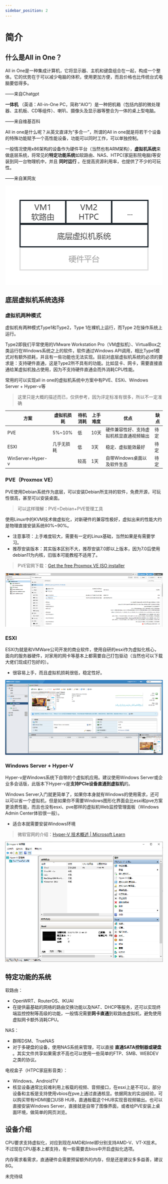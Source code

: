 ```yaml
---
sidebar_position: 2
---
```

# 简介

## 什么是All in One？

All in One是一种集成计算机，它将显示器、主机和键盘组合在一起，构成一个整体。它的优势在于可以减少电脑的体积，使用更加方便，而且价格也比传统台式电脑要低得多。

——来自Chatgpt

**一体机** （英语：All-in-One PC，简称“AIO”）是一种把机箱（包括内部的微处理器、主机板、CD等组件）、喇叭、摄像头及显示器等整合为一体的桌上型电脑。

——来自维基百科

All in one是什么呢？从英文直译为“多合一”，所谓的All in one就是将若干个设备的特殊功能赋予一个高性能设备，功能可以同时工作，可以单独控制。

一般情况使用x86架构的设备作为硬件平台（当然也有ARM架构），**虚拟机系统**来做底层系统，将常见的**特定功能系统**如软路由、NAS、HTPC(家庭影院电脑)等安装到同一台物理机中，并且 **同时运行** 。在提高资源利用率，也提供了不少的可玩性。

——来自某网友

![1676009278056](image/whatisallinone/1676009278056.png)

## 底层虚拟机系统选择

### 虚拟机两种模式

虚拟机有两种模式Type1和Type2，Type 1在裸机上运行，而Type 2在操作系统上运行。

Type2即我们平常使用的VMware Workstation Pro（VM虚拟机）、VirtualBox之类运行在Windows系统之上的软件，软件通过Windows API调用，相比Type1模式对有额外损耗，并且有一些功能也无法实现。目前对底层虚拟机系统的必须的要求是：支持硬件直通，这是Type2所不具有的功能。比如显卡、网卡，需要直接直通给某虚拟机独占使用，因为不支持硬件直通会而外消耗CPU性能。

常用的可以实现all in one的虚拟机系统中方案中有PVE、ESXi、Windows Server + Hyper-v等

> 这里只是大概的描述而已，仅供参考，因为评定标准有很多，所以不一定准确

| **方案**    | **虚拟机损耗** | **待机消耗** | **上手难度** | **优点**                           | 缺点 |
| ----------------- | -------------------- | ------------------ | ------------------ | ---------------------------------------- | ---- |
| PVE               | 5%~10%               | 低                 | 10天               | 硬件兼容性好、支持虚拟机核显直通视频输出 | 待定 |
| ESXI              | 几乎无损耗           | 低                 | 3天                | 稳定、虚拟能效最好                       | 待定 |
| WinServer+Hyper-v |                      | 较高               | 1天                | 自带Windows桌面以及软件生态              | 待定 |

### PVE（Proxmox VE）

PVE使用Debian系统作为底层，可以安装Debian所支持的软件，免费开源，可玩性很高，甚至可以安装桌面。

> 可以这样理解：PVE=Debian+PVE管理工具

使用Linux中的KVM技术做虚拟化，对新硬件的兼容性极好，虚拟出来的性能大约是物理直接安装系统80%~90%。

* 注意事项：上手难度较大，需要有一定的Linux基础，当然如果是有需要学习。
* 推荐安装版本：其实版本区别不大，推荐安装7.0即以上版本，因为7.0后使用debian11为内核，旧版本可能教程不适用了。

> PVE官网下载：[Get the free Proxmox VE ISO installer](https://www.proxmox.com/en/downloads/category/iso-images-pve)

![1676010554123](image/whatisallinone/1676010554123.png "图.PVE的web控制面板")

### ESXI

ESXI为就是和VMWare公司开发的商业软件，使用自研的esxi作为虚拟化核心，面向的服务器硬件，对家用的网卡等基本上都需要自己打包驱动（当然也可以下载大佬们现成打包好的）。

* 很容易上手，而且虚拟机损耗很低，稳定性好。

![1676010802337](image/whatisallinone/1676010802337.png "图.ESXI的web控制面板")


### Windows Server + Hyper-V

Hyper-v是Windows系统下自带的个虚拟机应用。建议使用Windows Server或企业多会话版，此版本下Hyper-v是**支持PCIe设备直通到虚拟机**的。

Windows Server入门就更简单了，如果你本身就有Windows的使用需求，还可以可以省一个虚拟机，但是如果你不需要Windows图形化界面会比esxi和pve方案更浪费性能，而且也没有esxi、pve那样的虚拟机Web监控管理面板（Windows Admin Center体验很一般）。

* 适合本就需要安装Windows环境

> 微软官网的介绍：[Hyper-V 技术概述 | Microsoft Learn](https://learn.microsoft.com/zh-cn/windows-server/virtualization/hyper-v/hyper-v-technology-overview)
>

![1676010915709](image/whatisallinone/1676010915709.png "图.Windows下的Hyper-V管理器")


## 特定功能的系统

软路由：

* OpenWRT、RouterOS、IKUAI
* 在提供最基础的网络的路由交换功能以及NAT、DHCP等服务，还可以实现终端监控控制等高级的功能，一般情况需要**网卡直通**到软路由虚拟机，避免使用虚拟网卡额外消耗CPU。

NAS：

* 群晖DSM、TrueNAS
* 对于多硬盘的设备，使用NAS系统来管理，可以直接 **直通SATA控制器或硬盘** 。其实文件共享如果需求不高也可以使用一些简单的FTP、SMB、WEBDEV之类的协议。

电视盒子（HTPC家庭影音类）：

* Windows、AndroidTV
* 核显设备通常比较难利用上板载的视频、音频接口，在esxi上是不可以，部分设备和主板是支持使用vbios在pve上通过直通核显。依据网友的实战经验，可以购买带有HDMI接口USB HUB，直通板载这个HUB实现音视频输出。也可以直接安装Windows Server，直接就是自带了图像界面，或者给PVE安装上桌面环境，做简单的网页浏览。


## 设备介绍

CPU要求支持虚拟化，对应到现在AMD和Intel即分别支持AMD-V、VT-X技术。不过现在CPU基本上都支持，有一些需要去bios中开启虚拟化选项。

内存需求看需求，直通硬件会需要预留额外的内存，但是还是建议多多益善，建议8G。


未完待续
